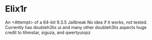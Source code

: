 # Elix1r
An &lt;Attempt> of a 64-bit 9.3.5 Jailbreak
No idea if it works, not tested.
Currently has doubleh3lix ui and many other doubleh3lix aspects
huge credit to tihmstar, siguza, and qwertyuiopz

